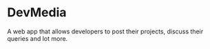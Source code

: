 # DevMedia
A web app that allows developers to post their projects, discuss their queries and lot more.
